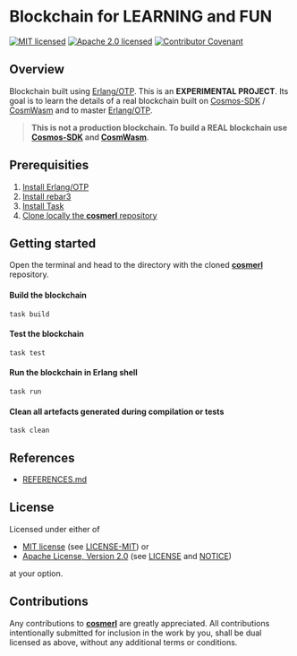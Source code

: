 # Blockchain for LEARNING and FUN

[![MIT licensed][mit-badge]][mit-license-url]
[![Apache 2.0 licensed][apache-badge]][apache-license-url]
[![Contributor Covenant][cc-badge]][cc-url]

[mit-badge]: https://img.shields.io/badge/License-MIT-blue.svg
[mit-url]: https://opensource.org/licenses/MIT
[mit-license-url]: https://github.com/DariuszDepta/cosmerl/blob/main/LICENSE-MIT
[apache-badge]: https://img.shields.io/badge/License-Apache%202.0-blue.svg
[apache-url]: https://www.apache.org/licenses/LICENSE-2.0
[apache-license-url]: https://github.com/DariuszDepta/cosmerl/blob/main/LICENSE
[apache-notice-url]: https://github.com/DariuszDepta/cosmerl/blob/main/NOTICE
[cc-badge]: https://img.shields.io/badge/Contributor%20Covenant-2.1-4baaaa.svg
[cc-url]: https://github.com/DariuszDepta/cosmerl/blob/main/CODE_OF_CONDUCT.md

## Overview

Blockchain built using [Erlang/OTP](https://www.erlang.org/). This is an **EXPERIMENTAL PROJECT**.
Its goal is to learn the details of a real blockchain built on
[Cosmos-SDK](https://github.com/cosmos/cosmos-sdk) / [CosmWasm](https://github.com/CosmWasm)
and to master [Erlang/OTP](https://www.erlang.org/). 

> **This is not a production blockchain.
> To build a REAL blockchain use [Cosmos-SDK](https://github.com/cosmos/cosmos-sdk)
> and [CosmWasm](https://github.com/CosmWasm).** 

## Prerequisities

1. [Install Erlang/OTP](https://www.erlang.org/downloads)
2. [Install rebar3](https://www.rebar3.org/docs/getting-started)
3. [Install Task](https://taskfile.dev/installation)
4. [Clone locally the **cosmerl** repository](https://github.com/DariuszDepta/cosmerl)

## Getting started

Open the terminal and head to the directory with the cloned
[**cosmerl**](https://github.com/DariuszDepta/cosmerl) repository.

#### Build the blockchain

```shell
task build
```

#### Test the blockchain

```shell
task test
```

#### Run the blockchain in Erlang shell

```shell
task run
```

#### Clean all artefacts generated during compilation or tests

```shell
task clean
```

## References

- [REFERENCES.md](./REFERENCES.md)

## License

Licensed under either of

- [MIT license][mit-url] (see [LICENSE-MIT][mit-license-url]) or
- [Apache License, Version 2.0][apache-url] (see [LICENSE][apache-license-url] and [NOTICE][apache-notice-url])

at your option.

## Contributions

Any contributions to [**cosmerl**](https://github.com/DariuszDepta/cosmerl) are greatly appreciated.
All contributions intentionally submitted for inclusion in the work by you,
shall be dual licensed as above, without any additional terms or conditions.
